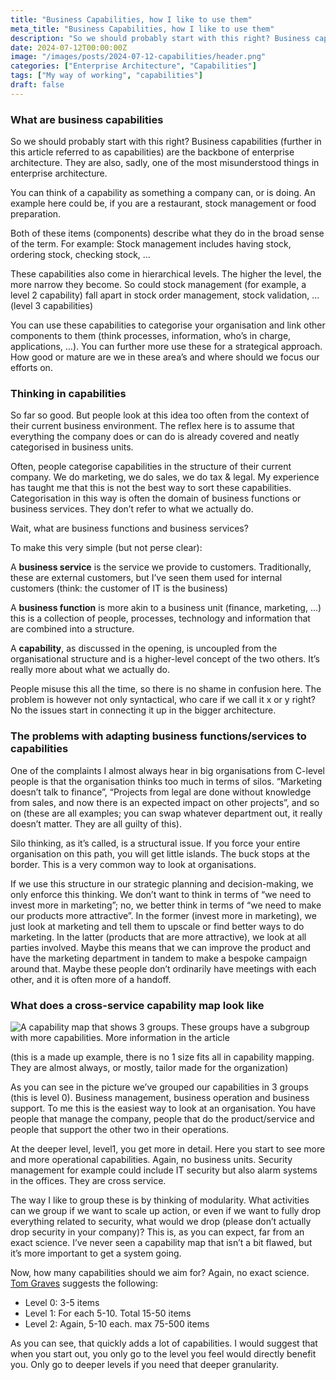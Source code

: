 ```yaml
---
title: "Business Capabilities, how I like to use them"
meta_title: "Business Capabilities, how I like to use them"
description: "So we should probably start with this right? Business capabilities (further in this article referred to as capabilities) are the backbone of enterprise architecture. They are also, sadly, one of the most misunderstood things in enterprise architecture."
date: 2024-07-12T00:00:00Z
image: "/images/posts/2024-07-12-capabilities/header.png"
categories: ["Enterprise Architecture", "Capabilities"]
tags: ["My way of working", "capabilities"]
draft: false
---
```


### What are business capabilities

So we should probably start with this right? Business capabilities (further in this article referred to as capabilities) are the backbone of enterprise architecture. They are also, sadly, one of the most misunderstood things in enterprise architecture.

You can think of a capability as something a company can, or is doing. An example here could be, if you are a restaurant, stock management or food preparation.

Both of these items (components) describe what they do in the broad sense of the term. For example: Stock management includes having stock, ordering stock, checking stock, …

These capabilities also come in hierarchical levels. The higher the level, the more narrow they become. So could stock management (for example, a level 2 capability) fall apart in stock order management, stock validation, … (level 3 capabilities)

You can use these capabilities to categorise your organisation and link other components to them (think processes, information, who’s in charge, applications, …). You can further more use these for a strategical approach. How good or mature are we in these area’s and where should we focus our efforts on.

### Thinking in capabilities

So far so good. But people look at this idea too often from the context of their current business environment. The reflex here is to assume that everything the company does or can do is already covered and neatly categorised in business units.

Often, people categorise capabilities in the structure of their current company. We do marketing, we do sales, we do tax & legal. My experience has taught me that this is not the best way to sort these capabilities. Categorisation in this way is often the domain of business functions or business services. They don’t refer to what we actually do.

Wait, what are business functions and business services?

To make this very simple (but not perse clear):

A **business service** is the service we provide to customers. Traditionally, these are external customers, but I’ve seen them used for internal customers (think: the customer of IT is the business)

A **business function** is more akin to a business unit (finance, marketing, …) this is a collection of people, processes, technology and information that are combined into a structure.

A **capability**, as discussed in the opening, is uncoupled from the organisational structure and is a higher-level concept of the two others. It’s really more about what we actually do.

People misuse this all the time, so there is no shame in confusion here. The problem is however not only syntactical, who care if we call it x or y right? No the issues start in connecting it up in the bigger architecture.

### The problems with adapting business functions/services to capabilities

One of the complaints I almost always hear in big organisations from C-level people is that the organisation thinks too much in terms of silos. “Marketing doesn’t talk to finance”, “Projects from legal are done without knowledge from sales, and now there is an expected impact on other projects”, and so on (these are all examples; you can swap whatever department out, it really doesn’t matter. They are all guilty of this).

Silo thinking, as it’s called, is a structural issue. If you force your entire organisation on this path, you will get little islands. The buck stops at the border. This is a very common way to look at organisations.

If we use this structure in our strategic planning and decision-making, we only enforce this thinking. We don’t want to think in terms of “we need to invest more in marketing”; no, we better think in terms of “we need to make our products more attractive”. In the former (invest more in marketing), we just look at marketing and tell them to upscale or find better ways to do marketing. In the latter (products that are more attractive), we look at all parties involved. Maybe this means that we can improve the product and have the marketing department in tandem to make a bespoke campaign around that. Maybe these people don’t ordinarily have meetings with each other, and it is often more of a handoff.

### What does a cross-service capability map look like

![A capability map that shows 3 groups. These groups have a subgroup with more capabilities. More information in the article](/images/2024-07-12-capabilities/capabilitymap.png)

(this is a made up example, there is no 1 size fits all in capability mapping. They are almost always, or mostly, tailor made for the organization)

As you can see in the picture we’ve grouped our capabilities in 3 groups (this is level 0). Business management, business operation and business support. To me this is the easiest way to look at an organisation. You have people that manage the company, people that do the product/service and people that support the other two in their operations.

At the deeper level, level1, you get more in detail. Here you start to see more and more operational capabilities. Again, no business units. Security management for example could include IT security but also alarm systems in the offices. They are cross service.

The way I like to group these is by thinking of modularity. What activities can we group if we want to scale up action, or even if we want to fully drop everything related to security, what would we drop (please don’t actually drop security in your company)? This is, as you can expect, far from an exact science. I’ve never seen a capability map that isn’t a bit flawed, but it’s more important to get a system going.

Now, how many capabilities should we aim for? Again, no exact science. [Tom Graves](https://www.linkedin.com/in/tetradian/) suggests the following:

- Level 0: 3-5 items
- Level 1: For each 5-10. Total 15-50 items
- Level 2: Again, 5-10 each. max 75-500 items

As you can see, that quickly adds a lot of capabilities. I would suggest that when you start out, you only go to the level you feel would directly benefit you. Only go to deeper levels if you need that deeper granularity.
